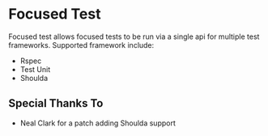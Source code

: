 # Focused Test

Focused test allows focused tests to be run via a single api for multiple test frameworks. Supported framework include:

* Rspec
* Test Unit
* Shoulda

## Special Thanks To
 * Neal Clark for a patch adding Shoulda support